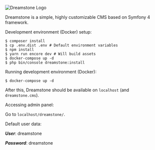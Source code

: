 ![Dreamstone Logo](https://davidlima.com.br/logo-dreamstone.png)

Dreamstone is a simple, highly customizable CMS based on Symfony 4 framework.


Development environment (Docker) setup:

```
$ composer install
$ cp .env.dist .env # Default environment variables
$ npm install
$ yarn run encore dev # Will build assets
$ docker-compose up -d
$ php bin/console dreamstone:install
```

Running development environment (Docker):
 
 ```
 $ docker-compose up -d
 ```
 
 After this, Dreamstone should be available on
 `localhost` (and `dreamstone.cms`).
 
 Accessing admin panel:
 
 Go to `localhost/dreamstone/`.
 
 Default user data:
 
 ***User***: dreamstone
 
 ***Password***: dreamstone
 